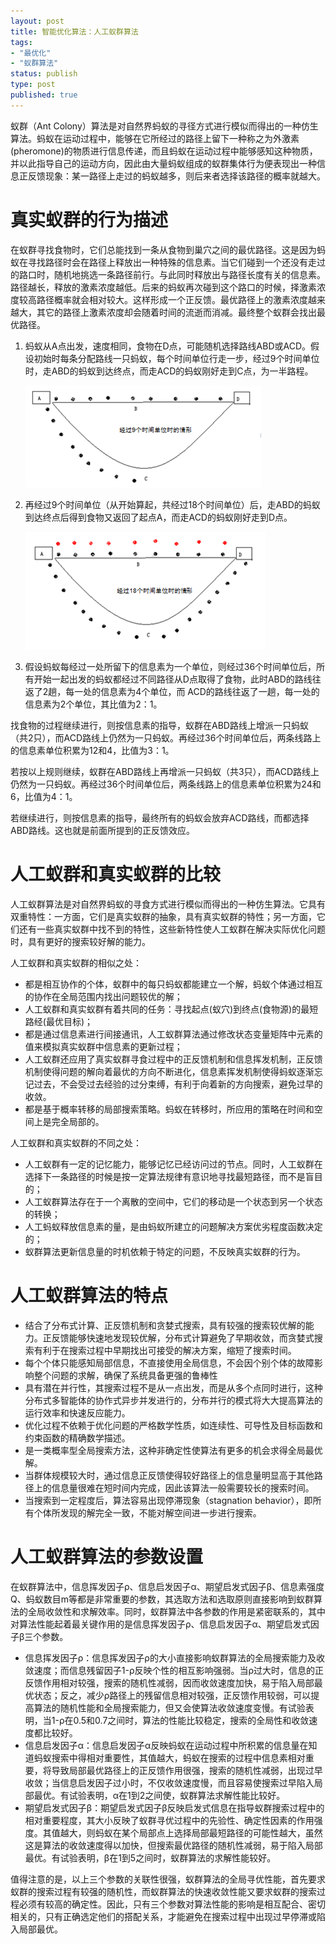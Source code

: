 ```yaml
--- 
layout: post
title: 智能优化算法：人工蚁群算法
tags: 
- "最优化"
- "蚁群算法"
status: publish
type: post
published: true
---
```

蚁群（Ant Colony）算法是对自然界蚂蚁的寻径方式进行模似而得出的一种仿生算法。蚂蚁在运动过程中，能够在它所经过的路径上留下一种称之为外激素(pheromone)的物质进行信息传递，而且蚂蚁在运动过程中能够感知这种物质，并以此指导自己的运动方向，因此由大量蚂蚁组成的蚁群集体行为便表现出一种信息正反馈现象：某一路径上走过的蚂蚁越多，则后来者选择该路径的概率就越大。

# 真实蚁群的行为描述

在蚁群寻找食物时，它们总能找到一条从食物到巢穴之间的最优路径。这是因为蚂蚁在寻找路径时会在路径上释放出一种特殊的信息素。当它们碰到一个还没有走过的路口时，随机地挑选一条路径前行。与此同时释放出与路径长度有关的信息素。路径越长，释放的激素浓度越低。后来的蚂蚁再次碰到这个路口的时候，择激素浓度较高路径概率就会相对较大。这样形成一个正反馈。最优路径上的激素浓度越来越大，其它的路径上激素浓度却会随着时间的流逝而消减。最终整个蚁群会找出最优路径。

1. 蚂蚁从A点出发，速度相同，食物在D点，可能随机选择路线ABD或ACD。假设初始时每条分配路线一只蚂蚁，每个时间单位行走一步，经过9个时间单位时，走ABD的蚂蚁到达终点，而走ACD的蚂蚁刚好走到C点，为一半路程。

    ![蚁群](/upload/pic/2012-09-19-ant-colony1.png "")

2. 再经过9个时间单位（从开始算起，共经过18个时间单位）后，走ABD的蚂蚁到达终点后得到食物又返回了起点A，而走ACD的蚂蚁刚好走到D点。

    ![蚁群](/upload/pic/2012-09-19-ant-colony2.png "")

3. 假设蚂蚁每经过一处所留下的信息素为一个单位，则经过36个时间单位后，所有开始一起出发的蚂蚁都经过不同路径从D点取得了食物，此时ABD的路线往返了2趟，每一处的信息素为4个单位，而 ACD的路线往返了一趟，每一处的信息素为2个单位，其比值为2：1。

找食物的过程继续进行，则按信息素的指导，蚁群在ABD路线上增派一只蚂蚁（共2只），而ACD路线上仍然为一只蚂蚁。再经过36个时间单位后，两条线路上的信息素单位积累为12和4，比值为3：1。

若按以上规则继续，蚁群在ABD路线上再增派一只蚂蚁（共3只），而ACD路线上仍然为一只蚂蚁。再经过36个时间单位后，两条线路上的信息素单位积累为24和6，比值为4：1。

若继续进行，则按信息素的指导，最终所有的蚂蚁会放弃ACD路线，而都选择ABD路线。这也就是前面所提到的正反馈效应。

# 人工蚁群和真实蚁群的比较

人工蚁群算法是对自然界蚂蚁的寻食方式进行模似而得出的一种仿生算法。它具有双重特性：一方面，它们是真实蚁群的抽象，具有真实蚁群的特性；另一方面，它们还有一些真实蚁群中找不到的特性，这些新特性使人工蚁群在解决实际优化问题时，具有更好的搜索较好解的能力。

人工蚁群和真实蚁群的相似之处：

+ 都是相互协作的个体，蚁群中的每只蚂蚁都能建立一个解，蚂蚁个体通过相互的协作在全局范围内找出问题较优的解；
+ 人工蚁群和真实蚁群有着共同的任务：寻找起点(蚁穴)到终点(食物源)的最短路经(最优目标)；
+ 都是通过信息素进行间接通讯，人工蚁群算法通过修改状态变量矩阵中元素的值来模拟真实蚁群中信息素的更新过程；
+ 人工蚁群还应用了真实蚁群寻食过程中的正反馈机制和信息挥发机制，正反馈机制使得问题的解向着最优的方向不断进化，信息素挥发机制使得蚂蚁逐渐忘记过去，不会受过去经验的过分束缚，有利于向着新的方向搜索，避免过早的收敛。
+ 都是基于概率转移的局部搜索策略。蚂蚁在转移时，所应用的策略在时间和空间上是完全局部的。

人工蚁群和真实蚁群的不同之处：

+ 人工蚁群有一定的记忆能力，能够记忆已经访问过的节点。同时，人工蚁群在选择下一条路径的时候是按一定算法规律有意识地寻找最短路径，而不是盲目的；
+ 人工蚁群算法存在于一个离散的空间中，它们的移动是一个状态到另一个状态的转换；
+ 人工蚂蚁释放信息素的量，是由蚂蚁所建立的问题解决方案优劣程度函数决定的；
+ 蚁群算法更新信息量的时机依赖于特定的问题，不反映真实蚁群的行为。

# 人工蚁群算法的特点
+ 结合了分布式计算、正反馈机制和贪婪式搜索，具有较强的搜索较优解的能力。正反馈能够快速地发现较优解，分布式计算避免了早期收敛，而贪婪式搜索有利于在搜索过程中早期找出可接受的解决方案，缩短了搜索时间。
+ 每个个体只能感知局部信息，不直接使用全局信息，不会因个别个体的故障影响整个问题的求解，确保了系统具备更强的鲁棒性
+ 具有潜在并行性，其搜索过程不是从一点出发，而是从多个点同时进行，这种分布式多智能体的协作式异步并发进行的，分布并行的模式将大大提高算法的运行效率和快速反应能力。
+ 优化过程不依赖于优化问题的严格数学性质，如连续性、可导性及目标函数和约束函数的精确数学描述。
+ 是一类概率型全局搜索方法，这种非确定性使算法有更多的机会求得全局最优解。
+ 当群体规模较大时，通过信息正反馈使得较好路径上的信息量明显高于其他路径上的信息量很难在短时间内完成，因此该算法一般需要较长的搜索时间。
+ 当搜索到一定程度后，算法容易出现停滞现象（stagnation behavior），即所有个体所发现的解完全一致，不能对解空间进一步进行搜索。

# 人工蚁群算法的参数设置

在蚁群算法中，信息挥发因子ρ、信息启发因子α、期望启发式因子β、信息素强度Q、蚂蚁数目m等都是非常重要的参数，其选取方法和选取原则直接影响到蚁群算法的全局收敛性和求解效率。同时，蚁群算法中各参数的作用是紧密联系的，其中对算法性能起着最关键作用的是信息挥发因子ρ、信息启发因子α、期望启发式因子β三个参数。
+ 信息挥发因子ρ：信息挥发因子ρ的大小直接影响蚁群算法的全局搜索能力及收敛速度；而信息残留因子1-ρ反映个性的相互影响强弱。当ρ过大时，信息的正反馈作用相对较强，搜索的随机性减弱，因而收敛速度加快，易于陷入局部最优状态；反之，减少ρ路径上的残留信息相对较强，正反馈作用较弱，可以提高算法的随机性能和全局搜索能力，但又会使算法收敛速度变慢。有试验表明，当1-ρ在0.5和0.7之间时，算法的性能比较稳定，搜索的全局性和收敛速度都比较好。
+ 信息启发因子α：信息启发因子α反映蚂蚁在运动过程中所积累的信息量在知道蚂蚁搜索中得相对重要性，其值越大，蚂蚁在搜索的过程中信息素相对重要，将导致局部最优路径上的正反馈作用很强，搜索的随机性减弱，出现过早收敛；当信息启发因子过小时，不仅收敛速度慢，而且容易使搜索过早陷入局部最优。有试验表明，α在1到2之间使，蚁群算法求解性能比较好。
+ 期望启发式因子β：期望启发式因子β反映启发式信息在指导蚁群搜索过程中的相对重要程度，其大小反映了蚁群寻优过程中的先验性、确定性因素的作用强度。其值越大，则蚂蚁在某个局部点上选择局部最短路径的可能性越大，虽然这是算法的收敛速度得以加快，但搜索最优路径的随机性减弱，易于陷入局部最优。有试验表明，β在1到5之间时，蚁群算法的求解性能较好。

值得注意的是，以上三个参数的关联性很强，蚁群算法的全局寻优性能，首先要求蚁群的搜索过程有较强的随机性，而蚁群算法的快速收敛性能又要求蚁群的搜索过程必须有较高的确定性。因此，只有三个参数对算法性能的影响是相互配合、密切相关的，只有正确选定他们的搭配关系，才能避免在搜索过程中出现过早停滞或陷入局部最优。
